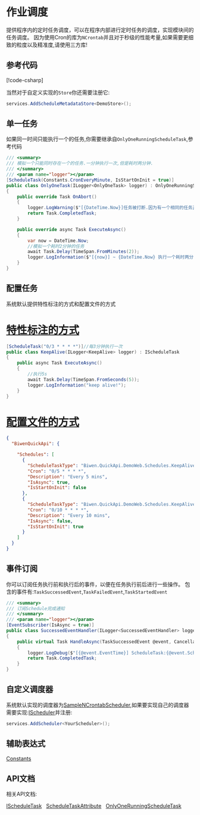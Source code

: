 ﻿作业调度
=====================
提供程序内的定时任务调度，可以在程序内部进行定时任务的调度，实现模块间的任务调度。
因为使用Cron的库为`NCrontab`并且对于秒级的性能考量,如果需要更细致的粒度以及精准度,请使用三方库!

参考代码
---------------------

[!code-csharp[](files/Schedules.cs.txt?highlight=10-30,49-59,63)]

当然对于自定义实现的`Store`你还需要注册它:
```csharp
services.AddScheduleMetadataStore<DemoStore>();
```


单一任务
---------------------

如果同一时间只能执行一个的任务,你需要继承自`OnlyOneRunningScheduleTask`,参考代码
```csharp
/// <summary>
/// 模拟一个只能同时存在一个的任务.一分钟执行一次,但是耗时两分钟.
/// </summary>
/// <param name="logger"></param>
[ScheduleTask(Constants.CronEveryMinute, IsStartOnInit = true)]
public class OnlyOneTask(ILogger<OnlyOneTask> logger) : OnlyOneRunningScheduleTask
{
    public override Task OnAbort()
    {
        logger.LogWarning($"[{DateTime.Now}]任务被打断.因为有一个相同的任务正在执行!");
        return Task.CompletedTask;
    }

    public override async Task ExecuteAsync()
    {
        var now = DateTime.Now;
        //模拟一个耗时2分钟的任务
        await Task.Delay(TimeSpan.FromMinutes(2));
        logger.LogInformation($"[{now}] ~ {DateTime.Now} 执行一个耗时两分钟的任务!");
    }
}
```

配置任务
---------------------

系统默认提供特性标注的方式和配置文件的方式

# [特性标注的方式](#tab/attribute)
```csharp
[ScheduleTask("0/3 * * * *")]//每3分钟执行一次
public class KeepAlive(ILogger<KeepAlive> logger) : IScheduleTask
{
    public async Task ExecuteAsync()
    {
        //执行5s
        await Task.Delay(TimeSpan.FromSeconds(5));
        logger.LogInformation("keep alive!");
    }
}
```

# [配置文件的方式](#tab/configuration)
```json
{
  "BiwenQuickApi": {

    "Schedules": [
      {
        "ScheduleTaskType": "Biwen.QuickApi.DemoWeb.Schedules.KeepAlive,Biwen.QuickApi.DemoWeb",
        "Cron": "0/5 * * * *",
        "Description": "Every 5 mins",
        "IsAsync": true,
        "IsStartOnInit": false
      },
      {
        "ScheduleTaskType": "Biwen.QuickApi.DemoWeb.Schedules.KeepAlive,Biwen.QuickApi.DemoWeb",
        "Cron": "0/10 * * * *",
        "Description": "Every 10 mins",
        "IsAsync": false,
        "IsStartOnInit": true
      }
    ]
  }
}

```

事件订阅
---------------------

你可以订阅任务执行前和执行后的事件，以便在任务执行前后进行一些操作。
包含的事件有:`TaskSuccessedEvent`,`TaskFailedEvent`,`TaskStartedEvent`

```csharp
/// <summary>
/// 订阅Schedule完成通知
/// </summary>
/// <param name="logger"></param>
[EventSubscriber(IsAsync = true)]
public class SuccessedEventHandler(ILogger<SuccessedEventHandler> logger) : IEventSubscriber<TaskSuccessedEvent>
{
    public virtual Task HandleAsync(TaskSuccessedEvent @event, CancellationToken ct)
    {
        logger.LogDebug($"[{@event.EventTime}] ScheduleTask:{@event.ScheduleTask.GetType().FullName} Successed!");
        return Task.CompletedTask;
    }
}
```

自定义调度器
---------------------

系统默认实现的调度器为[SampleNCrontabScheduler](../api/Biwen.QuickApi.Scheduling.SampleNCrontabScheduler.yml),如果要实现自己的调度器需要实现:[IScheduler](../api/Biwen.QuickApi.Scheduling.IScheduler.yml)并注册:
```csharp
services.AddScheduler<YourScheduler>();
```

辅助表达式
---------------------

[Constants](../api/Biwen.QuickApi.Scheduling.Constants.yml)


API文档
---------------------

相关API文档:

[IScheduleTask](../api/Biwen.QuickApi.Scheduling.IScheduleTask.yml) &nbsp;
[ScheduleTaskAttribute](../api/Biwen.QuickApi.Scheduling.ScheduleTaskAttribute.yml) &nbsp;
[OnlyOneRunningScheduleTask](../api/Biwen.QuickApi.Scheduling.OnlyOneRunningScheduleTask.yml) &nbsp;
